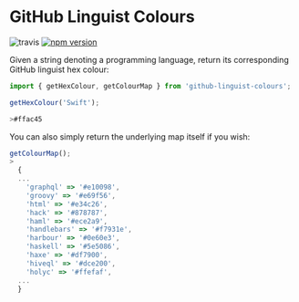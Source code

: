 # GitHub Linguist Colours

![travis](https://api.travis-ci.org/Reeceeboii/GitHub-Linguist-Colors.svg?branch=master&status=passed)
[![npm version](https://badge.fury.io/js/github-linguist-colours.svg)](https://badge.fury.io/js/github-linguist-colours)

Given a string denoting a programming language, return its corresponding GitHub linguist hex colour:


```javascript
import { getHexColour, getColourMap } from 'github-linguist-colours';
```

```javascript
getHexColour('Swift');

>#ffac45
```

You can also simply return the underlying map itself if you wish:
```js
getColourMap();
>
  {
  ...
    'graphql' => '#e10098',
    'groovy' => '#e69f56',
    'html' => '#e34c26',
    'hack' => '#878787',
    'haml' => '#ece2a9',
    'handlebars' => '#f7931e',
    'harbour' => '#0e60e3',
    'haskell' => '#5e5086',
    'haxe' => '#df7900',
    'hiveql' => '#dce200',
    'holyc' => '#ffefaf',
  ...
  }
```